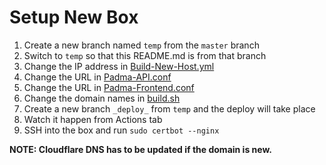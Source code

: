 # Setup New Box

1) Create a new branch named `temp` from the `master` branch
2) Switch to `temp` so that this README.md is from that branch
3) Change the IP address in [Build-New-Host.yml](https://github.com/Lotus-King-Research/Padma-Infra/blob/temp/.github/workflows/Build-New-Host.yml)
4) Change the URL in [Padma-API.conf](https://github.com/Lotus-King-Research/Padma-Infra/blob/temp/Padma-API.conf)
5) Change the URL in [Padma-Frontend.conf](https://github.com/Lotus-King-Research/Padma-Infra/blob/temp/Padma-Frontend.conf)
6) Change the domain names in [build.sh](https://github.com/Lotus-King-Research/Padma-Infra/blob/7b9437b54597a1484eb06677e0b659f5e703cf52/build.sh#L41)
7) Create a new branch `_deploy_` from `temp` and the deploy will take place
8) Watch it happen from Actions tab
9) SSH into the box and run `sudo certbot --nginx`

**NOTE: Cloudflare DNS has to be updated if the domain is new.**
